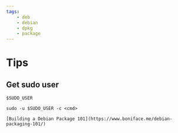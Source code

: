 ```yaml
---
tags:
    - deb
    - debian
    - dpkg
    - package
---
```


# Tips

## Get sudo user
`$SUDO_USER`

```
sudo -u $SUDO_USER -c <cmd>
```


```
[Building a Debian Package 101](https://www.boniface.me/debian-packaging-101/)
```